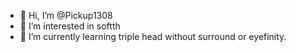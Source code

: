 - 👋 Hi, I’m @Pickup1308
- 👀 I’m interested in softth 
- 🌱 I’m currently learning triple head without surround or eyefinity.

<!---
Pickup1308/Pickup1308 is a ✨ special ✨ repository because its `README.md` (this file) appears on your GitHub profile.
You can click the Preview link to take a look at your changes.
--->
